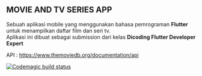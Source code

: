 <h2>MOVIE AND TV SERIES APP</h2>

Sebuah aplikasi mobile yang menggunakan bahasa pemrograman **Flutter** untuk menampilkan daftar film dan seri tv. 
<br>
Aplikasi ini dibuat sebagai submission dari kelas **Dicoding Flutter Developer Expert**

API : https://www.themoviedb.org/documentation/api

[![Codemagic build status](https://api.codemagic.io/apps/63a66c08e4c86de17e949e48/63a66c08e4c86de17e949e47/status_badge.svg)](https://codemagic.io/apps/63a66c08e4c86de17e949e48/63a66c08e4c86de17e949e47/latest_build)

